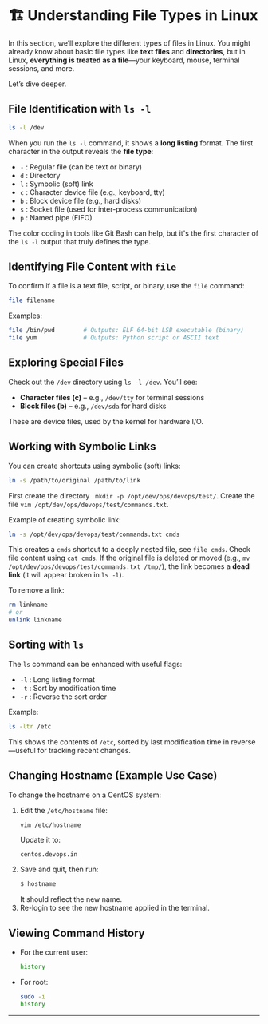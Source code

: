 # 🏗️ Understanding File Types in Linux

In this section, we’ll explore the different types of files in Linux. You might already know about basic file types like **text files** and **directories**, but in Linux, **everything is treated as a file**—your keyboard, mouse, terminal sessions, and more.

Let’s dive deeper.

## File Identification with `ls -l`

```bash
ls -l /dev
```

When you run the `ls -l` command, it shows a **long listing** format. The first character in the output reveals the **file type**:

- `-` : Regular file (can be text or binary)
- `d` : Directory
- `l` : Symbolic (soft) link
- `c` : Character device file (e.g., keyboard, tty)
- `b` : Block device file (e.g., hard disks)
- `s` : Socket file (used for inter-process communication)
- `p` : Named pipe (FIFO)

The color coding in tools like Git Bash can help, but it's the first character of the `ls -l` output that truly defines the type.

## Identifying File Content with `file`

To confirm if a file is a text file, script, or binary, use the `file` command:

```bash
file filename
```

Examples:

```bash
file /bin/pwd        # Outputs: ELF 64-bit LSB executable (binary)
file yum             # Outputs: Python script or ASCII text
```

## Exploring Special Files

Check out the `/dev` directory using `ls -l /dev`. You’ll see:

- **Character files (c)** – e.g., `/dev/tty` for terminal sessions
- **Block files (b)** – e.g., `/dev/sda` for hard disks

These are device files, used by the kernel for hardware I/O.

## Working with Symbolic Links

You can create shortcuts using symbolic (soft) links:

```bash
ln -s /path/to/original /path/to/link
```

First create the directory ` mkdir -p /opt/dev/ops/devops/test/`. Create the file `vim /opt/dev/ops/devops/test/commands.txt`.

Example of creating symbolic link:

```bash
ln -s /opt/dev/ops/devops/test/commands.txt cmds
```

This creates a `cmds` shortcut to a deeply nested file, see `file cmds`. Check file content using `cat cmds`. If the original file is deleted or moved (e.g., `mv /opt/dev/ops/devops/test/commands.txt /tmp/`), the link becomes a **dead link** (it will appear broken in `ls -l`).

To remove a link:

```bash
rm linkname
# or
unlink linkname
```

## Sorting with `ls`

The `ls` command can be enhanced with useful flags:

- `-l` : Long listing format
- `-t` : Sort by modification time
- `-r` : Reverse the sort order

Example:

```bash
ls -ltr /etc
```

This shows the contents of `/etc`, sorted by last modification time in reverse—useful for tracking recent changes.

## Changing Hostname (Example Use Case)

To change the hostname on a CentOS system:

1. Edit the `/etc/hostname` file:
   ```bash
   vim /etc/hostname
   ```
   Update it to:
   ```
   centos.devops.in
   ```
2. Save and quit, then run:
   ```bash
   $ hostname
   ```
   It should reflect the new name.
3. Re-login to see the new hostname applied in the terminal.

## Viewing Command History

- For the current user:
  ```bash
  history
  ```
- For root:
  ```bash
  sudo -i
  history
  ```

---
